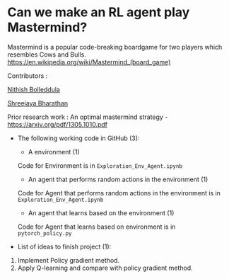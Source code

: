 # Can we make an RL agent play Mastermind?

Mastermind is a popular code-breaking boardgame for two players which resembles Cows and Bulls. 
https://en.wikipedia.org/wiki/Mastermind_(board_game)

Contributors :

  [Nithish Bolleddula](https://github.com/nithish08)
  
  [Shreejaya Bharathan](https://github.com/ShreejayaB)


Prior research work : An optimal mastermind strategy - https://arxiv.org/pdf/1305.1010.pdf


- The following working code in GitHub (3): 
    - A environment (1) 
    
    Code for Environment is in `Exploration_Env_Agent.ipynb`
    
    - An agent that performs random actions in the environment (1) 
    
    Code for Agent that performs random actions in the environment is in `Exploration_Env_Agent.ipynb`
    - An agent that learns based on the environment (1)
    
    Code for Agent that learns based on environment is in `pytorch_policy.py`
    
- List of ideas to finish project (1):

1. Implement Policy gradient method.
1. Apply Q-learning and compare with policy gradient method.